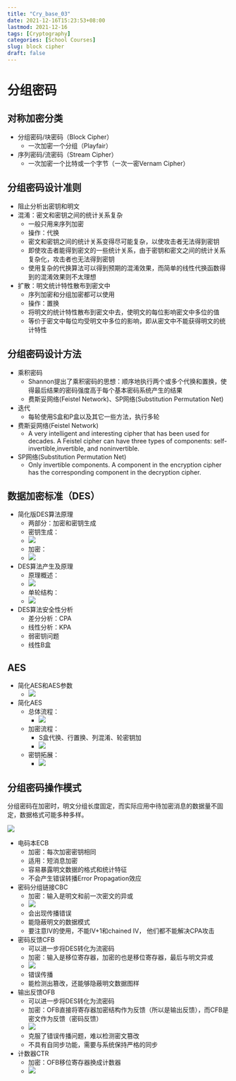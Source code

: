 ```yaml
---
title: "Cry_base_03"
date: 2021-12-16T15:23:53+08:00
lastmod: 2021-12-16
tags: [Cryptography]
categories: [School Courses]
slug: block cipher
draft: false
---
```

# 分组密码
## 对称加密分类
- 分组密码/块密码（Block Cipher）
    - 一次加密一个分组（Playfair）
- 序列密码/流密码（Stream Cipher）
    - 一次加密一个比特或一个字节（一次一密Vernam Cipher）
## 分组密码设计准则
- 阻止分析出密钥和明文
- 混淆：密文和密钥之间的统计关系复杂
    - 一般只用来序列加密
    - 操作：代换
    - 密文和密钥之间的统计关系变得尽可能复杂，以使攻击者无法得到密钥
    - 即使攻击者能得到密文的一些统计关系，由于密钥和密文之间的统计关系复杂化，攻击者也无法得到密钥
    - 使用复杂的代换算法可以得到预期的混淆效果，而简单的线性代换函数得到的混淆效果则不太理想
- 扩散：明文统计特性散布到密文中
    - 序列加密和分组加密都可以使用
    - 操作：置换
    - 将明文的统计特性散布到密文中去，使明文的每位影响密文中多位的值
    - 等价于密文中每位均受明文中多位的影响，即从密文中不能获得明文的统计特性
## 分组密码设计方法
- 乘积密码
    - Shannon提出了乘积密码的思想：顺序地执行两个或多个代换和置换，使得最后结果的密码强度高于每个基本密码系统产生的结果
    - 费斯妥网络(Feistel Network)、SP网络(Substitution Permutation Net)
- 迭代
    - 每轮使用S盒和P盒以及其它一些方法，执行多轮
- 费斯妥网络(Feistel Network)
    - A very intelligent and interesting cipher that has been used for decades. A Feistel cipher can have three types of components: self-invertible,invertible, and noninvertible. 
- SP网络(Substitution Permutation Net)
    - Only invertible components. A component in the encryption cipher has the corresponding component in the decryption cipher. 
## 数据加密标准（DES）
- 简化版DES算法原理
    - 两部分：加密和密钥生成
    - 密钥生成：
    - ![](https://raw.githubusercontent.com/QizhengZou/Drawing_bed/main/20211217115627.png)
    - 加密：
    - ![](https://raw.githubusercontent.com/QizhengZou/Drawing_bed/main/20211217115848.png)
- DES算法产生及原理
    - 原理概述：
    - ![](https://raw.githubusercontent.com/QizhengZou/Drawing_bed/main/20211217120045.png)
    - 单轮结构：
    - ![](https://raw.githubusercontent.com/QizhengZou/Drawing_bed/main/20211217120201.png)
- DES算法安全性分析
    - 差分分析：CPA
    - 线性分析：KPA
    - 弱密钥问题
    - 线性B盒
## AES
- 简化AES和AES参数
    - ![](https://raw.githubusercontent.com/QizhengZou/Drawing_bed/main/20211217120503.png)
- 简化AES
    - 总体流程：
        - ![](https://raw.githubusercontent.com/QizhengZou/Drawing_bed/main/20211217120601.png)
    - 加密流程：
        - S盒代换、行置换、列混淆、轮密钥加
        - ![](https://raw.githubusercontent.com/QizhengZou/Drawing_bed/main/20211217120719.png)
    - 密钥拓展：
        - ![](https://raw.githubusercontent.com/QizhengZou/Drawing_bed/main/20211217120750.png)
## 分组密码操作模式
分组密码在加密时，明文分组长度固定，而实际应用中待加密消息的数据量不固定，数据格式可能多种多样。

![](https://raw.githubusercontent.com/QizhengZou/Drawing_bed/main/20211219090638.png)

- 电码本ECB
    - 加密：每次加密密钥相同
    - 适用：短消息加密
    - 容易暴露明文数据的格式和统计特征
    - 不会产生错误转播Error Propagation效应
- 密码分组链接CBC
    - 加密：输入是明文和前一次密文的异或
    - ![](https://raw.githubusercontent.com/QizhengZou/Drawing_bed/main/20211219090926.png)
    - 会出现传播错误    
    - 能隐蔽明文的数据模式
    - 要注意IV的使用，不能IV+1和chained IV， 他们都不能解决CPA攻击
- 密码反馈CFB
    - 可以进一步将DES转化为流密码
    - 加密：输入是移位寄存器，加密的也是移位寄存器，最后与明文异或
    - ![](https://raw.githubusercontent.com/QizhengZou/Drawing_bed/main/20211219091026.png)
    - 错误传播
    - 能检测出篡改，还能够隐蔽明文数据图样
- 输出反馈OFB
    - 可以进一步将DES转化为流密码
    - 加密：OFB直接将寄存器加密结构作为反馈（所以是输出反馈），而CFB是密文作为反馈（密码反馈）
    - ![](https://raw.githubusercontent.com/QizhengZou/Drawing_bed/main/20211219091128.png)
    - 克服了错误传播问题，难以检测密文篡改
    - 不具有自同步功能，需要与系统保持严格的同步
- 计数器CTR
    - 加密：OFB移位寄存器换成计数器
    - ![](https://raw.githubusercontent.com/QizhengZou/Drawing_bed/main/20211219091227.png)
